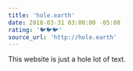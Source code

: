 ```yaml
---
title: 'hole.earth'
date: 2018-03-31 03:00:00 -05:00
rating: '🐦🐦🐦'
source_url: 'http://hole.earth'
---
```


This website is just a hole lot of text.
